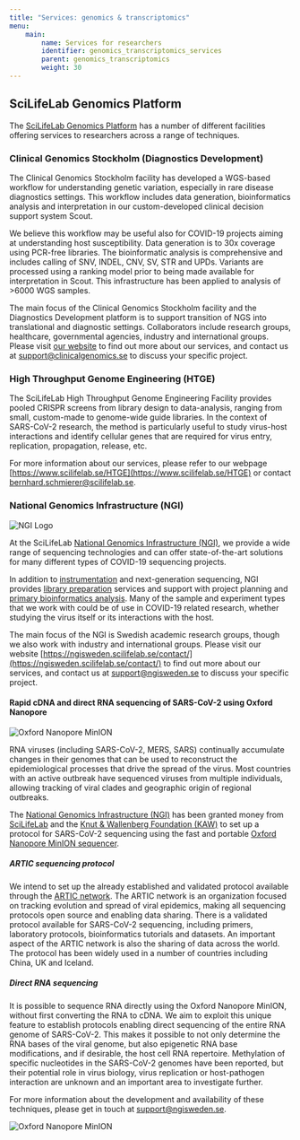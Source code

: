 ```yaml
---
title: "Services: genomics & transcriptomics"
menu:
    main:
        name: Services for researchers
        identifier: genomics_transcriptomics_services
        parent: genomics_transcriptomics
        weight: 30
---
```


## SciLifeLab Genomics Platform

The [SciLifeLab Genomics Platform](https://www.scilifelab.se/infrastructure/?cat_13168) has a number of different facilities offering services to researchers across a range of techniques.

### Clinical Genomics Stockholm (Diagnostics Development)

The Clinical Genomics Stockholm facility has developed a WGS-based workflow for understanding genetic variation, especially in rare disease diagnostics settings. This workflow includes data generation, bioinformatics analysis and interpretation in our custom-developed clinical decision support system Scout.

We believe this workflow may be useful also for COVID-19 projects aiming at understanding host susceptibility. Data generation is to 30x coverage using PCR-free libraries. The bioinformatic analysis is comprehensive and includes calling of SNV, INDEL, CNV, SV, STR and UPDs. Variants are processed using a ranking model prior to being made available for interpretation in Scout. This infrastructure has been applied to analysis of >6000 WGS samples.

The main focus of the Clinical Genomics Stockholm facility and the Diagnostics Development platform is to support transition of NGS into translational and diagnostic settings. Collaborators include research groups, healthcare, governmental agencies, industry and international groups. Please visit [our website](https://www.scilifelab.se/facilities/clinical-genomics-stockholm/) to find out more about our services, and contact us at [support@clinicalgenomics.se](mailto:support@clinicalgenomics.se) to discuss your specific project.

### High Throughput Genome Engineering (HTGE)

The SciLifeLab High Throughput Genome Engineering Facility provides pooled CRISPR screens from library design to data-analysis, ranging from small, custom-made to genome-wide guide libraries.
In the context of SARS-CoV-2 research, the method is particularly useful to study virus-host interactions and identify cellular genes that are required for virus entry, replication, propagation, release, etc.

For more information about our services, please refer to our webpage [https://www.scilifelab.se/HTGE](https://www.scilifelab.se/HTGE) or contact [bernhard.schmierer@scilifelab.se](mailto:bernhard.schmierer@scilifelab.se).

### National Genomics Infrastructure (NGI)

![NGI Logo](/img/logos/ngi-logo.svg#floatright)

At the SciLifeLab [National Genomics Infrastructure (NGI)](https://ngisweden.scilifelab.se/),
we provide a wide range of sequencing technologies and can offer state-of-the-art solutions for
many different types of COVID-19 sequencing projects.

In addition to [instrumentation](https://ngisweden.scilifelab.se/technologies/)
and next-generation sequencing, NGI provides [library preparation](https://ngisweden.scilifelab.se/applications/)
services and support with project planning and [primary bioinformatics analysis](https://ngisweden.scilifelab.se/bioinformatics/).
Many of the sample and experiment types that we work with could be of use in COVID-19 related research,
whether studying the virus itself or its interactions with the host.

The main focus of the NGI is Swedish academic research groups, though we also work with industry and international groups.
Please visit our website [https://ngisweden.scilifelab.se/contact/](https://ngisweden.scilifelab.se/contact/)
to find out more about our services, and contact us at [support@ngisweden.se](mailto:support@ngisweden.se)
to discuss your specific project.

#### Rapid cDNA and direct RNA sequencing of SARS-CoV-2 using Oxford Nanopore

![Oxford Nanopore MinION](/img/MinION.jpg#floatrightbig)

RNA viruses (including SARS-CoV-2, MERS, SARS) continually accumulate changes in their genomes
that can be used to reconstruct the epidemiological processes that drive the spread of the virus.
Most countries with an active outbreak have sequenced viruses from multiple individuals, allowing
tracking of viral clades and geographic origin of regional outbreaks.

The [National Genomics Infrastructure (NGI)](https://ngisweden.scilifelab.se/) has been granted money from [SciLifeLab](https://www.scilifelab.se/covid-19) and the
[Knut & Wallenberg Foundation (KAW)](https://kaw.wallenberg.org/)
to set up a protocol for SARS-CoV-2 sequencing using the fast and portable
[Oxford Nanopore MinION sequencer](https://nanoporetech.com/products/minion).

##### ARTIC sequencing protocol

We intend to set up the already established and validated protocol available through the
[ARTIC network](https://artic.network/ncov-2019).
The ARTIC network is an organization focused on tracking evolution and spread of viral epidemics, making all sequencing protocols open source and enabling data sharing.
There is a validated protocol available for SARS-CoV-2 sequencing, including primers, laboratory protocols, bioinformatics tutorials and datasets.
An important aspect of the ARTIC network is also the sharing of data across the world.
The protocol has been widely used in a number of countries including China, UK and Iceland.

##### Direct RNA sequencing

It is possible to sequence RNA directly using the Oxford Nanopore MinION, without first converting the RNA to cDNA.
We aim to exploit this unique feature to establish protocols enabling direct sequencing of the entire
RNA genome of SARS-CoV-2.
This makes it possible to not only determine the RNA bases of the viral genome,
but also epigenetic RNA base modifications, and if desirable, the host cell RNA repertoire.
Methylation of specific nucleotides in the SARS-CoV-2 genomes have been reported,
but their potential role in virus biology, virus replication or host-pathogen interaction
are unknown and an important area to investigate further.

For more information about the development and availability of these techniques, please
get in touch  at [support@ngisweden.se](mailto:support@ngisweden.se).

![Oxford Nanopore MinION](/img/MinION-2.jpg)

